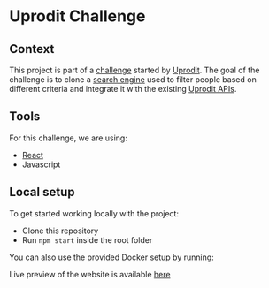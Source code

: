 # Uprodit Challenge

## Context

This project is part of a [challenge](https://doc.uprodit.com/docs/challenge/) started by [Uprodit](https://www.uprodit.com/). The goal of the challenge is to clone a [search engine](https://www.uprodit.com/profile/all/search/perso) used to filter people based on different criteria and integrate it with the existing [Uprodit APIs](https://doc.uprodit.com/docs/api/).

## Tools

For this challenge, we are using:

- [React](https://reactjs.org/) 
- Javascript

## Local setup

To get started working locally with the project:

- Clone this repository
- Run `npm start` inside the root folder

You can also use the provided Docker setup by running:

Live preview of the website is available [here](https://uprodit.vercel.app/)
